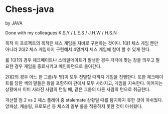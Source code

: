 # Chess-java
 by JAVA

Done with my colleagues 
K.S.Y / L.E.S / J.H.W / H.S.N

목적
 이 프로젝트의 목적은 체스 게임을 자바로 구현하는 것이다. 1대1 체스 게임 뿐만 아니라 2대2 체스 게임까지 구현해서 4명까지 체스 게임에 참여 할 수 있게 한다. 

룰 
1대1의 경우
 체크메이트나 스테일메이트가 발생한 경우 각각에 맞는 창을 띄우고 필요한 경우 게임을 종료시키고 메인화면으로 돌아간다.
 
2대2의 경우
어느 한 그룹(두 명)이 모두 전멸할 때까지 게임을 진행한다. 또한 체크메이트를 당한 색의 말들은  왕을 포함하여 판에서 모두 사라지고, 게임을 지속한다.
이어지는 상황에서 이미 사라진 사람의 턴일 때, 같은 그룹의 다른 사람의 턴으로 취급한다.

개선할 점
 2 vs 2 체스 플레이 중 stalemate 상황일 때를 탐지하지 못한 것이 아쉬웠다.
앙파상, 캐슬링, 프로모션 등 체스의 일부 룰을 적용하지 못한 것이 아쉬웠다.
